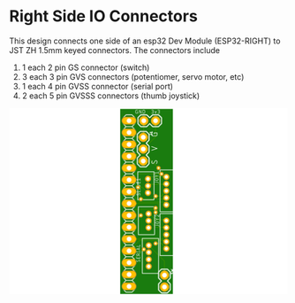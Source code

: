 # Right Side IO Connectors
This design connects one side of an esp32 Dev Module (ESP32-RIGHT) to JST ZH 1.5mm keyed connectors. The connectors include
1. 1 each 2 pin GS connector (switch)
2. 3 each 3 pin GVS connectors (potentiomer, servo motor, etc)
3. 1 each 4 pin GVSS connector (serial port)
4. 2 each 5 pin GVSSS connectors (thumb joystick)

![Top Side](/assets/RightSideIoConnectorsTop.png)
